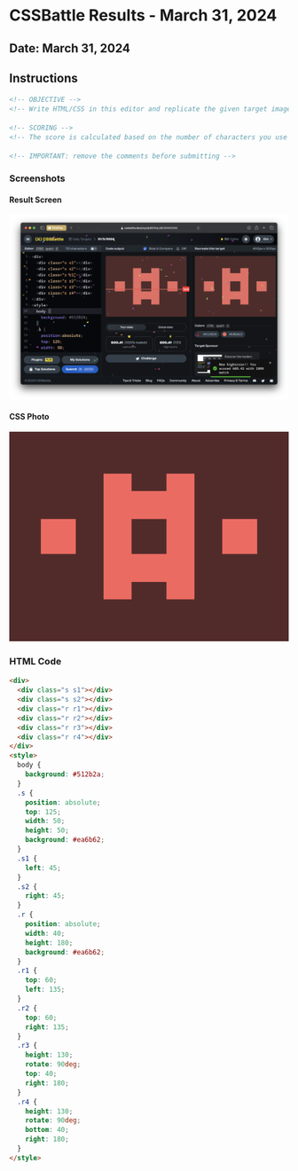 # CSSBattle Results - March 31, 2024

## Date: March 31, 2024

## Instructions

```html
<!-- OBJECTIVE -->
<!-- Write HTML/CSS in this editor and replicate the given target image in the least code possible. What you write here, renders as it is -->

<!-- SCORING -->
<!-- The score is calculated based on the number of characters you use (this comment included :P) and how close you replicate the image. Read the FAQS (https://cssbattle.dev/faqs) for more info. -->

<!-- IMPORTANT: remove the comments before submitting -->
```

### Screenshots

#### Result Screen

![Result Screen](screenshots/result-screen.png)

#### CSS Photo

![CSS Photo](screenshots/css-image.png)

### HTML Code

```html
<div>
  <div class="s s1"></div>
  <div class="s s2"></div>
  <div class="r r1"></div>
  <div class="r r2"></div>
  <div class="r r3"></div>
  <div class="r r4"></div>
</div>
<style>
  body {
    background: #512b2a;
  }
  .s {
    position: absolute;
    top: 125;
    width: 50;
    height: 50;
    background: #ea6b62;
  }
  .s1 {
    left: 45;
  }
  .s2 {
    right: 45;
  }
  .r {
    position: absolute;
    width: 40;
    height: 180;
    background: #ea6b62;
  }
  .r1 {
    top: 60;
    left: 135;
  }
  .r2 {
    top: 60;
    right: 135;
  }
  .r3 {
    height: 130;
    rotate: 90deg;
    top: 40;
    right: 180;
  }
  .r4 {
    height: 130;
    rotate: 90deg;
    bottom: 40;
    right: 180;
  }
</style>
```
